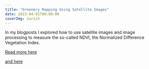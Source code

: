 ```yaml
---
title: "Greenery Mapping Using Satellite Images"
date: 2023-04-01T00:00:00
coverImg: zurich
---
```


In my blogposts I explored how to use satellite images and image processing to measure the so-called NDVI, the Normalized Difference Vegetation Index.

<!--more-->


[Read more here](https://www.linkedin.com/feed/update/urn:li:activity:7046409434868174848/)

[and here](https://www.linkedin.com/feed/update/urn:li:activity:7048217145398206464/)
